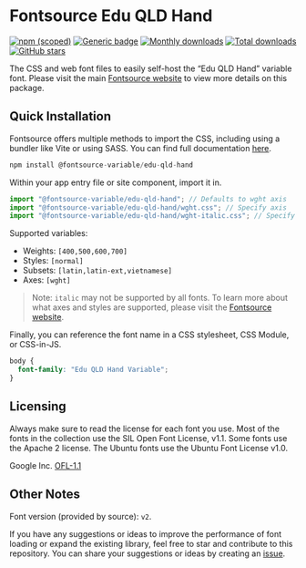 # Fontsource Edu QLD Hand

[![npm (scoped)](https://img.shields.io/npm/v/@fontsource-variable/edu-qld-hand?color=brightgreen)](https://www.npmjs.com/package/@fontsource-variable/edu-qld-hand) [![Generic badge](https://img.shields.io/badge/fontsource-passing-brightgreen)](https://github.com/fontsource/fontsource) [![Monthly downloads](https://badgen.net/npm/dm/@fontsource-variable/edu-qld-hand)](https://github.com/fontsource/fontsource) [![Total downloads](https://badgen.net/npm/dt/@fontsource-variable/edu-qld-hand)](https://github.com/fontsource/fontsource) [![GitHub stars](https://img.shields.io/github/stars/fontsource/fontsource.svg?style=social&label=Star)](https://github.com/fontsource/fontsource/stargazers)

The CSS and web font files to easily self-host the “Edu QLD Hand” variable font. Please visit the main [Fontsource website](https://fontsource.org/fonts/edu-qld-hand) to view more details on this package.

## Quick Installation

Fontsource offers multiple methods to import the CSS, including using a bundler like Vite or using SASS. You can find full documentation [here](https://fontsource.org/docs/getting-started/introduction).

```javascript
npm install @fontsource-variable/edu-qld-hand
```

Within your app entry file or site component, import it in.

```javascript
import "@fontsource-variable/edu-qld-hand"; // Defaults to wght axis
import "@fontsource-variable/edu-qld-hand/wght.css"; // Specify axis
import "@fontsource-variable/edu-qld-hand/wght-italic.css"; // Specify axis and style
```

Supported variables:
- Weights: `[400,500,600,700]`
- Styles: `[normal]`
- Subsets: `[latin,latin-ext,vietnamese]`
- Axes: `[wght]`

> Note: `italic` may not be supported by all fonts. To learn more about what axes and styles are supported, please visit the [Fontsource website](https://fontsource.org/fonts/edu-qld-hand).

Finally, you can reference the font name in a CSS stylesheet, CSS Module, or CSS-in-JS.

```css
body {
  font-family: "Edu QLD Hand Variable";
}
```

## Licensing
Always make sure to read the license for each font you use. Most of the fonts in the collection use the SIL Open Font License, v1.1. Some fonts use the Apache 2 license. The Ubuntu fonts use the Ubuntu Font License v1.0.

Google Inc.
[OFL-1.1](http://scripts.sil.org/OFL)

## Other Notes
Font version (provided by source): `v2`.

If you have any suggestions or ideas to improve the performance of font loading or expand the existing library, feel free to star and contribute to this repository. You can share your suggestions or ideas by creating an [issue](https://github.com/fontsource/fontsource/issues).